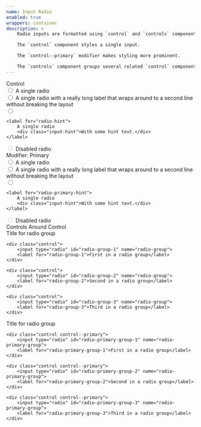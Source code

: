 ```yaml
---
name: Input Radio
enabled: true
wrappers: container
description: >
    Radio inputs are formatted using `control` and `controls` components.

    The `control` component styles a single input.

    The `control--primary` modifier makes styling more prominent.

    The `controls` component groups several related `control` components. Use `controls_title` to give the group a heading.
---
```


<div class="dd-heading">Control</div>

<div class="field control">
    <input type="radio" id="radio-short" name="radio-short">
    <label for="radio-short">A single radio</label>
</div>

<div class="field control">
    <input type="radio" id="radio-long" name="radio-long">
    <label for="radio-long">A single radio with a really long label that wraps around to a second line without breaking the layout</label>
</div>

<div class="field control">
    <input type="radio" id="radio-hint" name="radio-hint">

    <label for="radio-hint">
        A single radio
        <div class="input-hint">With some hint text.</div>
    </label>
</div>

<div class="field control">
    <input type="radio" disabled id="radio-disabled" name="radio-disabled">
    <label for="radio-disabled">Disabled radio</label>
</div>

<div class="dd-heading">Modifier: Primary</div>

<div class="field control control--primary">
    <input type="radio" id="radio-primary-short" name="radio-primary-short">
    <label for="radio-primary-short">A single radio</label>
</div>

<div class="field control control--primary">
    <input type="radio" id="radio-primary-long" name="radio-primary-long">
    <label for="radio-primary-long">A single radio with a really long label that wraps around to a second line without breaking the layout</label>
</div>

<div class="field control control--primary">
    <input type="radio" id="radio-primary-hint" name="radio-primary-hint">

    <label for="radio-primary-hint">
        A single radio
        <div class="input-hint">With some hint text.</div>
    </label>
</div>

<div class="field control control--primary">
    <input type="radio" disabled id="radio-primary-disabled" name="radio-primary-disabled">
    <label for="radio-primary-disabled">Disabled radio</label>
</div>

<div class="dd-heading">Controls Around Control</div>

<div class="field controls">
    <div class="controls_title">
        Title for radio group
    </div>

    <div class="control">
        <input type="radio" id="radio-group-1" name="radio-group">
        <label for="radio-group-1">First in a radio group</label>
    </div>

    <div class="control">
        <input type="radio" id="radio-group-2" name="radio-group">
        <label for="radio-group-2">Second in a radio group</label>
    </div>

    <div class="control">
        <input type="radio" id="radio-group-3" name="radio-group">
        <label for="radio-group-3">Third in a radio group</label>
    </div>
</div>

<div class="field controls">
    <div class="controls_title">
        Title for radio group
    </div>

    <div class="control control--primary">
        <input type="radio" id="radio-primary-group-1" name="radio-primary-group">
        <label for="radio-primary-group-1">First in a radio group</label>
    </div>

    <div class="control control--primary">
        <input type="radio" id="radio-primary-group-2" name="radio-primary-group">
        <label for="radio-primary-group-2">Second in a radio group</label>
    </div>

    <div class="control control--primary">
        <input type="radio" id="radio-primary-group-3" name="radio-primary-group">
        <label for="radio-primary-group-3">Third in a radio group</label>
    </div>
</div>
